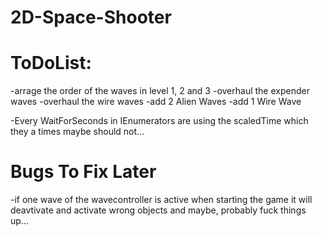 # 2D-Space-Shooter

# ToDoList:

-arrage the order of the waves in level 1, 2 and 3
-overhaul the expender waves
-overhaul the wire waves
-add 2 Alien Waves
-add 1 Wire Wave



-Every WaitForSeconds in IEnumerators are using the scaledTime which they a times maybe should not...

# Bugs To Fix Later

-if one wave of the wavecontroller is active when starting the game it will deavtivate and activate wrong objects and maybe, probably fuck things up...

